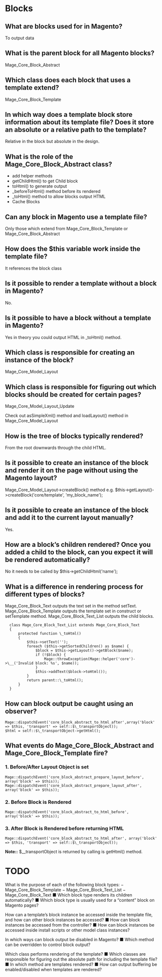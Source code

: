 # Blocks

## What are blocks used for in Magento?
To output data

## What is the parent block for all Magento blocks?

Mage_Core_Block_Abstract

## Which class does each block that uses a template extend?

Mage_Core_Block_Template


## In which way does a template block store information about its template file? Does it store an absolute or a relative path to the template?

Relative in the block but absolute in the design.

## What is the role of the Mage_Core_Block_Abstract class?

- add helper methods
- getChildHtml() to get Child block
- toHtml() to generate output
- \_beforeToHtml() method before its rendered
- \_toHtml() method to allow blocks output HTML
- Cache Blocks

## Can any block in Magento use a template file?
Only those which extend from Mage_Core_Block_Template or Mage_Core_Block_Abstract

## How does the $this variable work inside the template file?
It references the block class

## Is it possible to render a template without a block in Magento?
No.

## Is it possible to have a block without a template in Magento?
Yes in theory you could output HTML in \_toHtml() method.

## Which class is responsible for creating an instance of the block?

Mage_Core_Model_Layout

## Which class is responsible for figuring out which blocks should be created for certain pages?

Mage_Core_Model_Layout_Update

Check out asSimpleXml() method and loadLayout() method in Mage_Core_Model_Layout


## How is the tree of blocks typically rendered?

From the root downwards through the child HTML.

## Is it possible to create an instance of the block and render it on the page without using the Magento layout?

Mage_Core_Model_Layout->createBlock() method e.g. $this->getLayout()->createBlock('core/template', 'my_block_name');

## Is it possible to create an instance of the block and add it to the current layout manually?

Yes.

## How are a block’s children rendered? Once you added a child to the block, can you expect it will be rendered automatically?

No it needs to be called by $this->getChildHtml('name');

## What is a difference in rendering process for different types of blocks?

Mage_Core_Block_Text outputs the text set in the method setText.
Mage_Core_Block_Template outputs the template set in construct or setTemplate method.
Mage_Core_Block_Text_List outputs the child blocks.


      class Mage_Core_Block_Text_List extends Mage_Core_Block_Text
      {
          protected function \_toHtml()
          {
              $this->setText('');
              foreach ($this->getSortedChildren() as $name) {
                  $block = $this->getLayout()->getBlock($name);
                  if (!$block) {
                      Mage::throwException(Mage::helper('core')->\__('Invalid block: %s', $name));
                  }
                  $this->addText($block->toHtml());
              }
              return parent::\_toHtml();
          }
      }


## How can block output be caught using an observer?

    Mage::dispatchEvent('core_block_abstract_to_html_after',array('block' => $this, 'transport' => self::$\_transportObject));
    $html = self::$\_transportObject->getHtml();


## What events do Mage_Core_Block_Abstract and Mage_Core_Block_Template fire?

### 1. Before/After Layout Object is set

    Mage::dispatchEvent('core_block_abstract_prepare_layout_before', array('block' => $this));
    Mage::dispatchEvent('core_block_abstract_prepare_layout_after', array('block' => $this));

### 2. Before Block is Rendered

    Mage::dispatchEvent('core_block_abstract_to_html_before', array('block' => $this));

### 3. After Block is Rendered before returning HTML

    Mage::dispatchEvent('core_block_abstract_to_html_after', array('block' => $this, 'transport' => self::$\_transportObject));

**Note::** $\__transportObject is returned by calling is getHtml() method.



# TODO


What is the purpose of each of the following block types:
− Mage_Core_Block_Template
− Mage_Core_Block_Text_List
− Mage_Core_Block_Text
■ Which block type renders its children automatically?
■ Which block type is usually used for a “content” block on Magento
pages?

How can a template’s block instance be accessed inside the template
file, and how can other block instances be accessed?
■ How can block instances be accessed from the controller?
■ How can block instances be accessed inside install scripts or other
model class instances?

In which ways can block output be disabled in Magento?
■ Which method can be overridden to control block output?


Which class performs rendering of the template?
■ Which classes are responsible for figuring out the absolute path for
including the template file?
■ In which method are templates rendered?
■ How can output buffering be enabled/disabled when templates are
rendered?
